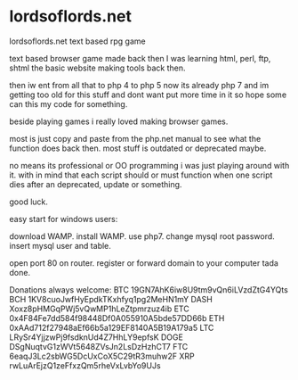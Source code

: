 # lordsoflords.net
lordsoflords.net text based rpg game

text based browser game made back then I was learning html, perl, ftp, shtml the basic website making tools back then.

then iw ent from all that to php 4 to php 5 now its already php 7 and im getting too old for this stuff and dont want
put more time in it so hope some can this my code for something.

beside playing games i really loved making browser games.

most is just copy and paste from the php.net manual to see what the function does back then.
most stuff is outdated or deprecated maybe.

no means its professional or OO programming i was just playing around with it.
with in mind that each script should or must function when one script dies after an deprecated, update or something.

good luck.



easy start for windows users:

download WAMP.
install WAMP.
use php7.
change mysql root password.
insert mysql user and table.

open port 80 on router.
register or forward domain to your computer tada done.




Donations always welcome:
BTC 19GN7AhK6iw8U9tm9vQn6iLVzdZtG4YQts
BCH 1KV8cuoJwfHyEpdkTKxhfyq1pg2MeHN1mY
DASH Xoxz8pHMGqPWj5vQwMP1hLeZtpmrzuz4ib
ETC 0x4F84Fe7dd584f98448Df0A055910A5bde57DD66b
ETH 0xAAd712f27948aEf66b5a129EF8140A5B19A179a5
LTC LRySr4YjjzwPj9fsdknUd4Z7HhLY9epfsK
DOGE DSgNuqtvG1zWVt5648ZVsJn2LsDzHzhCT7
FTC 6eaqJ3Lc2sbWG5DcUxCoX5C29tR3muhw2F
XRP rwLuArEjzQ1zeFfxzQm5rheVxLvbYo9UJs
